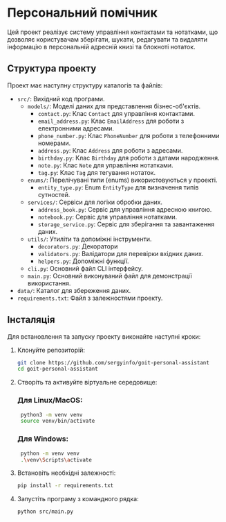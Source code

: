 # Персональний помічник

Цей проект реалізує систему управління контактами та нотатками, що дозволяє користувачам зберігати, шукати, редагувати та видаляти інформацію в персональній адресній книзі та блокноті нотаток.

## Структура проекту

Проект має наступну структуру каталогів та файлів:

- `src/`: Вихідний код програми.
  - `models/`: Моделі даних для представлення бізнес-об'єктів.
    - `contact.py`: Клас `Contact` для управління контактами.
    - `email_address.py`: Клас `EmailAddress` для роботи з електронними адресами.
    - `phone_number.py`: Клас `PhoneNumber` для роботи з телефонними номерами.
    - `address.py`: Клас `Address` для роботи з адресами.
    - `birthday.py`: Клас `Birthday` для роботи з датами народження.
    - `note.py`: Клас `Note` для управління нотатками.
    - `tag.py`: Клас `Tag` для тегування нотаток.
  - `enums/`: Перелічувані типи (enums) використовуються у проекті.
    - `entity_type.py`: Enum `EntityType` для визначення типів сутностей.
  - `services/`: Сервіси для логіки обробки даних.
    - `address_book.py`: Сервіс для управління адресною книгою.
    - `notebook.py`: Сервіс для управління нотатками.
    - `storage_service.py`: Сервіс для зберігання та завантаження даних.  
  - `utils/`: Утиліти та допоміжні інструменти.
    - `decorators.py`: Декоратори
    - `validators.py`: Валідатори для перевірки вхідних даних.
    - `helpers.py`: Допоміжні функції.
  - `cli.py`: Основний файл CLI інтерфейсу.
  - `main.py`: Основний виконуваний файл для демонстрації використання.
- `data/`: Каталог для збереження даних.
- `requirements.txt`: Файл з залежностями проекту.

## Інсталяція

Для встановлення та запуску проекту виконайте наступні кроки:

1. Клонуйте репозиторій:
   ```bash
   git clone https://github.com/sergyinfo/goit-personal-assistant
   cd goit-personal-assistant
   ```

2. Створіть та активуйте віртуальне середовище:
    ### Для Linux/MacOS:
   ```bash
    python3 -m venv venv
    source venv/bin/activate
    ```
    ### Для Windows:
   ```bash
    python -m venv venv
    .\venv\Scripts\activate
    ```

3. Встановіть необхідні залежності:
    ```bash
    pip install -r requirements.txt
    ```

4. Запустіть програму з командного рядка:
    ```bash
    python src/main.py
    ```